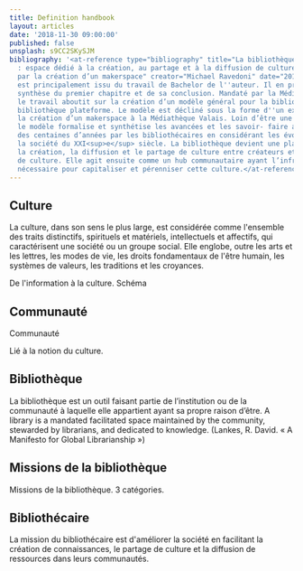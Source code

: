 ```yaml
---
title: Definition handbook
layout: articles
date: '2018-11-30 09:00:00'
published: false
unsplash: s9CC2SKySJM
bibliography: '<at-reference type="bibliography" title="La bibliothèque plateforme
  : espace dédié à la création, au partage et à la diffusion de culture – exemple
  par la création d’un makerspace" creator="Michael Ravedoni" date="2018">Cet article
  est principalement issu du travail de Bachelor de l''auteur. Il en présente une
  synthèse du premier chapitre et de sa conclusion. Mandaté par la Médiathèque Valais,
  le travail aboutit sur la création d’un modèle général pour la bibliothèque : la
  bibliothèque plateforme. Le modèle est décliné sous la forme d''un exemple pour
  la création d’un makerspace à la Médiathèque Valais. Loin d’être une révolution,
  le modèle formalise et synthétise les avancées et les savoir- faire acquis depuis
  des centaines d’années par les bibliothécaires en considérant les évolutions de
  la société du XXI<sup>e</sup> siècle. La bibliothèque devient une plateforme facilitant
  la création, la diffusion et le partage de culture entre créateurs et utilisateurs
  de culture. Elle agit ensuite comme un hub communautaire ayant l’infrastructure
  nécessaire pour capitaliser et pérenniser cette culture.</at-reference>'
---
```


## Culture
<at-block type="definition" heading="Culture">La culture, dans son sens le plus large, est considérée comme l'ensemble des traits distinctifs, spirituels et matériels, intellectuels et affectifs, qui caractérisent une société ou un groupe social. Elle englobe, outre les arts et les lettres, les modes de vie, les droits fondamentaux de l'être humain, les systèmes de valeurs, les traditions et les croyances.</at-block>

De l'information à la culture. Schéma

## Communauté
<at-block type="definition" heading="Communauté">Communauté</at-block>

Lié à la notion du culture.

## Bibliothèque
<at-block type="definition" heading="Bibliothèque">La bibliothèque est un outil faisant partie de l’institution ou de la communauté à laquelle elle appartient ayant sa propre raison d’être.</at-block>
A library is a mandated facilitated space maintained by the community, stewarded by librarians, and dedicated to knowledge. (Lankes, R. David. « A Manifesto for Global Librarianship »)

## Missions de la bibliothèque
Missions de la bibliothèque. 3 catégories.

## Bibliothécaire
<at-block type="definition" heading="Bibliothécaire">La mission du bibliothécaire est d'améliorer la société en facilitant la création de connaissances, le partage de culture et la diffusion de ressources dans leurs communautés.</at-block>
